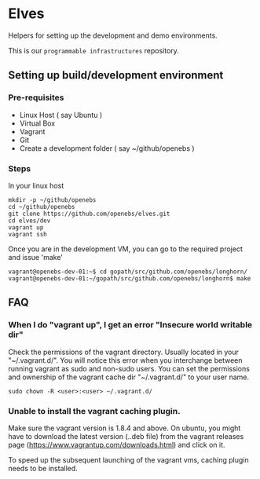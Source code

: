 # Elves

Helpers for setting up the development and demo environments.

This is our `programmable infrastructures` repository.

## Setting up build/development environment

### Pre-requisites

- Linux Host ( say Ubuntu )
- Virtual Box 
- Vagrant
- Git
- Create a development folder ( say ~/github/openebs )

### Steps

In your linux host

```
mkdir -p ~/github/openebs
cd ~/github/openebs
git clone https://github.com/openebs/elves.git
cd elves/dev
vagrant up
vagrant ssh
```

Once you are in the development VM, you can go to the required project and issue 'make'

```
vagrant@openebs-dev-01:~$ cd gopath/src/github.com/openebs/longhorn/
vagrant@openebs-dev-01:~/gopath/src/github.com/openebs/longhorn$ make
```

## FAQ

### When I do "vagrant up", I get an error "Insecure world writable dir"
Check the permissions of the vagrant directory. Usually located in your "~/.vagrant.d/". You will notice this error when you interchange between running vagrant as sudo and non-sudo users. You can set the permissions and ownership of the vagrant cache dir "~/.vagrant.d/" to your user name.
```
sudo chown -R <user>:<user> ~/.vagrant.d/
```

### Unable to install the vagrant caching plugin. 
Make sure the vagrant version is 1.8.4 and above. On ubuntu, you might have to download the latest version (..deb file) from the vagrant releases page (https://www.vagrantup.com/downloads.html) and click on it. 


To speed up the subsequent launching of the vagrant vms, caching plugin needs to be installed. 
